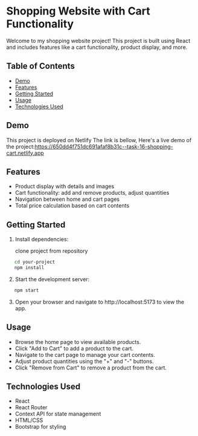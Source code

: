 # Shopping Website with Cart Functionality

Welcome to my shopping website project! This project is built using React and includes features like a cart functionality, product display, and more.

## Table of Contents

- [Demo](#demo)
- [Features](#features)
- [Getting Started](#getting-started)
- [Usage](#usage)
- [Technologies Used](#technologies-used)

## Demo

This project is deployed on Netlify The link is bellow,
Here's a live demo of the project:https://650dd4f751dc691afaf8b31c--task-16-shopping-cart.netlify.app

## Features

- Product display with details and images
- Cart functionality: add and remove products, adjust quantities
- Navigation between home and cart pages
- Total price calculation based on cart contents

## Getting Started

1. Install dependencies:

   clone project from repository

```bash
   cd your-project
   npm install
```

2. Start the development server:

```bash
   npm start
```

3. Open your browser and navigate to http://localhost:5173 to view the app.

## Usage

- Browse the home page to view available products.
- Click "Add to Cart" to add a product to the cart.
- Navigate to the cart page to manage your cart contents.
- Adjust product quantities using the "+" and "-" buttons.
- Click "Remove from Cart" to remove a product from the cart.

## Technologies Used

- React
- React Router
- Context API for state management
- HTML/CSS
- Bootstrap for styling
